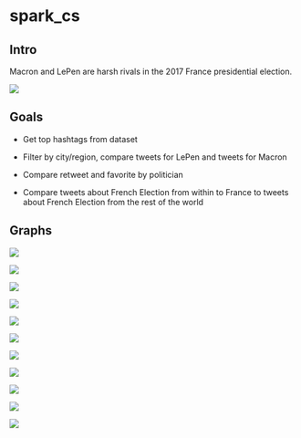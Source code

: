 # spark_cs

## Intro

Macron and LePen are harsh rivals in the 2017 France presidential election.


![](Unknown.jpeg)

## Goals

* Get top hashtags from dataset

* Filter by city/region, compare tweets for LePen and tweets for Macron

* Compare retweet and favorite by politician

* Compare tweets about French Election from within to France to tweets about French Election from the rest of the world

## Graphs
![](helper.png)


![](hashtags.png)


![](cleanedData.png)


![](Macron+LePen.png)


![](Macron.png)


![](LePen.png)

![](By_City.png)

![](By_Region_DF.png)

![](By_region_plot.png)

![](ben2.png)

![](ben1.png)

